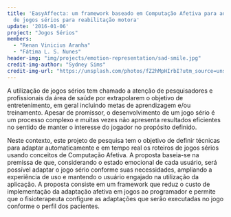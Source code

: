 ```yaml
---
title: 'EasyAffecta: um framework baseado em Computação Afetiva para adaptação automática
  de jogos sérios para reabilitação motora'
update: '2016-01-06'
project: "Jogos Sérios"
members:
  - "Renan Vinicius Aranha"
  - "Fátima L. S. Nunes"
header-img: "img/projects/emotion-representation/sad-smile.jpg"  
credit-img-author: "Sydney Sims"  
credit-img-url: "https://unsplash.com/photos/fZ2hMpHIrbI?utm_source=unsplash&utm_medium=referral&utm_content=creditCopyText"  
---
```

A utilização de jogos sérios tem chamado a atenção de pesquisadores e profissionais da área de saúde por extrapolarem o objetivo de entretenimento, em geral incluindo metas de aprendizagem e/ou treinamento. Apesar de promissor, o desenvolvimento de um jogo sério é um processo complexo e muitas vezes não apresenta resultados eficientes no sentido de manter o interesse do jogador no propósito definido.

Neste contexto, este projeto de pesquisa tem o objetivo de definir técnicas para adaptar automaticamente e em tempo real os roteiros de jogos sérios usando conceitos de Computação Afetiva. A proposta baseia-se na premissa de que, considerando o estado emocional de cada usuário, será possível adaptar o jogo sério conforme suas necessidades, ampliando a experiência de uso e mantendo o usuário engajado na utilização da aplicação.
A proposta consiste em um framework que reduz o custo de implementação da adaptação afetiva em jogos ao programador e permite que o fisioterapeuta configure as adaptações que serão executadas no jogo conforme o perfil dos pacientes.
